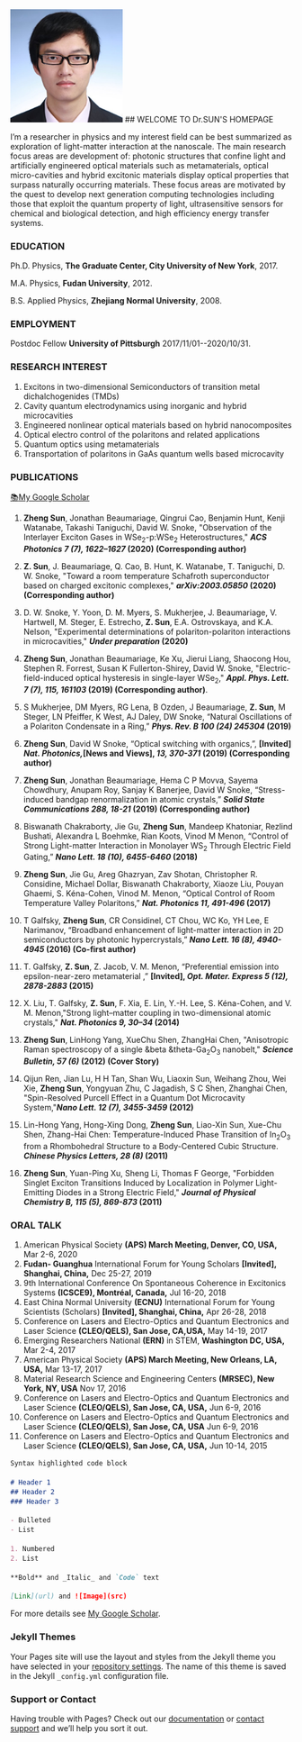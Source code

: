 <img width="200" alt="Selfie" src="https://github.com/sunzheng85/SunLab2/blob/master/Selfie.jpg">
## WELCOME TO Dr.SUN'S HOMEPAGE

I’m a researcher in physics and my interest field can be best summarized as exploration of light-matter interaction at the nanoscale. The main research focus areas are development of: photonic structures that confine light and artificially engineered optical materials such as metamaterials, optical micro-cavities and hybrid excitonic materials display optical properties that surpass naturally occurring materials. These focus areas are motivated by the quest to develop next generation computing technologies including those that exploit the quantum property of light, ultrasensitive sensors for chemical and biological detection, and high efficiency energy transfer systems.

### EDUCATION

Ph.D. Physics, **The Graduate Center, City University of New York**, 2017.

M.A.  Physics, **Fudan University**, 2012.

B.S.  Applied Physics, **Zhejiang Normal University**, 2008.

### EMPLOYMENT

Postdoc Fellow **University of Pittsburgh** 2017/11/01--2020/10/31.

### RESEARCH INTEREST

1. Excitons in two-dimensional Semiconductors of transition metal dichalchogenides (TMDs)
2. Cavity quantum electrodynamics using inorganic and hybrid microcavities
3. Engineered nonlinear optical materials based on hybrid nanocomposites
4. Optical electro control of the polaritons and related applications
5. Quantum optics using metamaterials
6. Transportation of polaritons in GaAs quantum wells based microcavity

### PUBLICATIONS
[:books:My Google Scholar](https://scholar.google.com/citations?hl=en&user=3DjSWtcAAAAJ&view_op=list_works&sortby=pubdate)

1. **Zheng Sun**, Jonathan Beaumariage, Qingrui Cao, Benjamin Hunt, Kenji Watanabe, Takashi Taniguchi, David W. Snoke, "Observation of the Interlayer Exciton Gases in WSe<sub>2</sub>-p:WSe<sub>2</sub> Heterostructures," **_ACS Photonics 7 (7), 1622–1627_ (2020) (Corresponding author)**

2. **Z. Sun**, J. Beaumariage, Q. Cao, B. Hunt, K. Watanabe, T. Taniguchi, D. W. Snoke, "Toward a room temperature Schafroth superconductor based on charged excitonic complexes," **_arXiv:2003.05850_ (2020) (Corresponding author)**

3. D. W. Snoke, Y. Yoon, D. M. Myers, S. Mukherjee, J. Beaumariage, V. Hartwell, M. Steger, E. Estrecho, **Z. Sun**, E.A. Ostrovskaya, and K.A. Nelson, "Experimental determinations of polariton-polariton interactions in microcavities," **_Under preparation_ (2020)**

4. **Zheng Sun**, Jonathan Beaumariage, Ke Xu, Jierui Liang, Shaocong Hou, Stephen R. Forrest, Susan K Fullerton-Shirey, David W. Snoke, "Electric-field-induced optical hysteresis in single-layer WSe<sub>2</sub>,"  **_Appl. Phys. Lett. 7 (7), 115, 161103_ (2019) (Corresponding author)**.

5. S Mukherjee, DM Myers, RG Lena, B Ozden, J Beaumariage, **Z. Sun**, M Steger, LN Pfeiffer, K West, AJ Daley, DW Snoke, “Natural Oscillations of a Polariton Condensate in a Ring,” **_Phys. Rev. B 100 (24) 245304_ (2019)**

6. **Zheng Sun**, David W Snoke, “Optical switching with organics,”, **[Invited] _Nat. Photonics,_[News and Views], _13, 370-371_ (2019) (Corresponding author)**

7. **Zheng Sun**, Jonathan Beaumariage, Hema C P Movva, Sayema Chowdhury, Anupam Roy, Sanjay K Banerjee, David W Snoke, “Stress-induced bandgap renormalization in atomic crystals,” **_Solid State Communications 288, 18-21_ (2019) (Corresponding author)**

8. Biswanath Chakraborty, Jie Gu, **Zheng Sun**, Mandeep Khatoniar, Rezlind Bushati, Alexandra L Boehmke, Rian Koots, Vinod M Menon, “Control of Strong Light-matter Interaction in Monolayer WS<sub>2</sub> Through Electric Field Gating,” **_Nano Lett. 18 (10), 6455-6460_ (2018)**

9. **Zheng Sun**, Jie Gu, Areg Ghazryan, Zav Shotan, Christopher R. Considine, Michael Dollar, Biswanath Chakraborty, Xiaoze Liu, Pouyan Ghaemi, S. Kéna-Cohen, Vinod M. Menon, “Optical Control of Room Temperature Valley Polaritons,” **_Nat. Photonics 11, 491-496_ (2017)** 

10. T Galfsky, **Zheng Sun**, CR Considinel, CT Chou, WC Ko, YH Lee, E Narimanov, “Broadband enhancement of light-matter interaction in 2D semiconductors by photonic hypercrystals,” **_Nano Lett. 16 (8), 4940-4945_ (2016) (Co-first author)**  

11. T. Galfsky, **Z. Sun**, Z. Jacob, V. M. Menon, “Preferential emission into epsilon-near-zero metamaterial ,” **[Invited], _Opt. Mater. Express 5 (12), 2878-2883_ (2015)** 

12. X. Liu, T. Galfsky, **Z. Sun**, F. Xia, E. Lin, Y.-H. Lee, S. Kéna-Cohen, and V. M. Menon,"Strong light–matter coupling in two-dimensional atomic crystals," **_Nat. Photonics 9, 30–34_ (2014)** 

13. **Zheng Sun**, LinHong Yang, XueChu Shen, ZhangHai Chen, "Anisotropic Raman spectroscopy of a single &beta &theta-Ga<sub>2</sub>O<sub>3</sub> nanobelt," **_Science Bulletin, 57 (6)_ (2012) (Cover Story)**   

14. Qijun Ren, Jian Lu, H H Tan, Shan Wu, Liaoxin Sun, Weihang Zhou, Wei Xie, **Zheng Sun**, Yongyuan Zhu, C Jagadish, S C Shen, Zhanghai Chen, "Spin-Resolved Purcell Effect in a Quantum Dot Microcavity System,"**_Nano Lett. 12 (7), 3455-3459_ (2012)** 

15. Lin-Hong Yang, Hong-Xing Dong, **Zheng Sun**, Liao-Xin Sun, Xue-Chu Shen, Zhang-Hai Chen: Temperature-Induced Phase Transition of In<sub>2</sub>O<sub>3</sub> from a Rhombohedral Structure to a Body-Centered Cubic Structure. **_Chinese Physics Letters, 28 (8)_ (2011)**

16. **Zheng Sun**, Yuan-Ping Xu, Sheng Li, Thomas F George, "Forbidden Singlet Exciton Transitions Induced by Localization in Polymer Light-Emitting Diodes in a Strong Electric Field," **_Journal of Physical Chemistry B, 115 (5), 869-873_ (2011)**

### ORAL TALK
1. American Physical Society **(APS) March Meeting, Denver, CO, USA,** Mar 2-6, 2020
2. **Fudan- Guanghua** International Forum for Young Scholars **[Invited], Shanghai, China,** Dec 25-27, 2019
3. 9th International Conference On Spontaneous Coherence in Excitonics Systems **(ICSCE9), Montréal, Canada,** Jul 16-20, 2018
4. East China Normal University **(ECNU)** International Forum for Young Scientists (Scholars) **[Invited], Shanghai, China,** Apr 26-28, 2018	 	
5. Conference on Lasers and Electro-Optics and Quantum Electronics and Laser Science **(CLEO/QELS), San Jose, CA,USA,** May 14-19, 2017
6. Emerging Researchers National **(ERN)** in STEM, **Washington DC, USA,** Mar 2-4, 2017
7. American Physical Society **(APS) March Meeting, New Orleans, LA, USA,** Mar 13-17, 2017
8. Material Research Science and Engineering Centers **(MRSEC), New York, NY, USA** Nov 17, 2016
9. Conference on Lasers and Electro-Optics and Quantum Electronics and Laser Science **(CLEO/QELS), San Jose, CA, USA,** Jun 6-9, 2016
10. Conference on Lasers and Electro-Optics and Quantum Electronics and Laser Science **(CLEO/QELS), San Jose, CA, USA** Jun 6-9, 2016
11. Conference on Lasers and Electro-Optics and Quantum Electronics and Laser Science **(CLEO/QELS), San Jose, CA, USA,** Jun 10-14, 2015

```markdown
Syntax highlighted code block

# Header 1
## Header 2
### Header 3

- Bulleted
- List

1. Numbered
2. List

**Bold** and _Italic_ and `Code` text

[Link](url) and ![Image](src)
```

For more details see [My Google Scholar](https://scholar.google.com/citations?hl=en&user=3DjSWtcAAAAJ&view_op=list_works&sortby=pubdate).

### Jekyll Themes

Your Pages site will use the layout and styles from the Jekyll theme you have selected in your [repository settings](https://github.com/sunzheng85/SunLab2/settings). The name of this theme is saved in the Jekyll `_config.yml` configuration file.

### Support or Contact

Having trouble with Pages? Check out our [documentation](https://help.github.com/categories/github-pages-basics/) or [contact support](https://github.com/contact) and we’ll help you sort it out.
